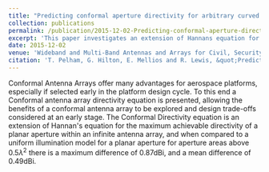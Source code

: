 ```yaml
---
title: "Predicting conformal aperture directivity for arbitrary curved surfaces"
collection: publications
permalink: /publication/2015-12-02-Predicting-conformal-aperture-directivity-for-arbitrary-curved-surfaces
excerpt: 'This paper investigates an extension of Hannans equation for the maximum achievable directivity of a planar aperture'
date: 2015-12-02
venue: 'Wideband and Multi-Band Antennas and Arrays for Civil, Security and Military Applications'
citation: 'T. Pelham, G. Hilton, E. Mellios and R. Lewis, &quot;Predicting conformal aperture directivity for arbitrary curved surfaces,&quot; Wideband and Multi-Band Antennas and Arrays for Civil, Security & Military Applications, London, 2015, pp. 1-3, doi: 10.1049/ic.2015.0147.'
---
```

Conformal Antenna Arrays offer many advantages for aerospace platforms, especially if selected early in the platform design cycle. To this end a Conformal antenna array directivity equation is presented, allowing the benefits of a conformal antenna array to be explored and design trade-offs considered at an early stage. The Conformal Directivity equation is an extension of Hannan's equation for the maximum achievable directivity of a planar aperture within an infinite antenna array, and when compared to a uniform illumination model for a planar aperture for aperture areas above $0.5λ^{2}$ there is a maximum difference of 0.87dBi, and a mean difference of 0.49dBi.
